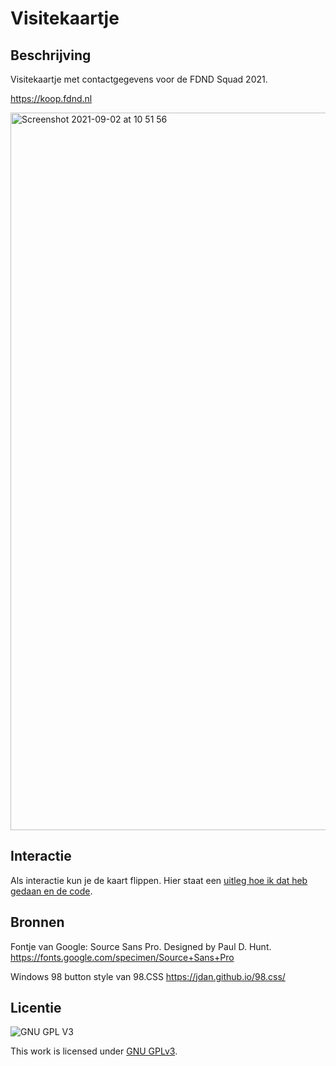 # Visitekaartje 

## Beschrijving
Visitekaartje met contactgegevens voor de FDND Squad 2021.

<!-- Voeg een link toe naar Github Pages 🌐-->
https://koop.fdnd.nl

<!-- Voeg een mooie poster visual toe 📸 -->
<img width="1148" alt="Screenshot 2021-09-02 at 10 51 56" src="https://user-images.githubusercontent.com/1391509/131814116-7da00864-a573-4cc6-bce4-0dd5887c28b4.png">



## Interactie

Als interactie kun je de kaart flippen. Hier staat een [uitleg hoe ik dat heb gedaan en de code](https://github.com/KoopReynders/profile-card/wiki/Flip-interactie).

## Bronnen

Fontje van Google: Source Sans Pro. 
Designed by Paul D. Hunt. 
https://fonts.google.com/specimen/Source+Sans+Pro

Windows 98 button style van 98.CSS
https://jdan.github.io/98.css/



## Licentie

![GNU GPL V3](https://www.gnu.org/graphics/gplv3-127x51.png)

This work is licensed under [GNU GPLv3](./LICENSE).
